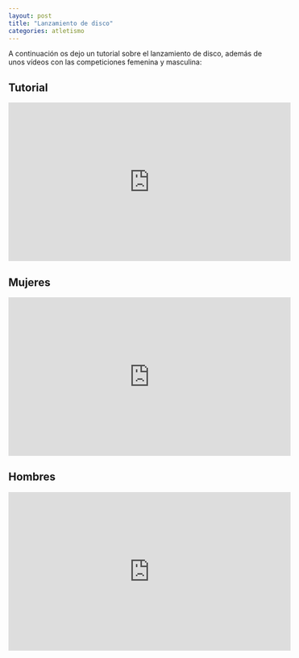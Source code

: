 ```yaml
---
layout: post
title: "Lanzamiento de disco"
categories: atletismo
---
```


A continuación os dejo un tutorial sobre el lanzamiento de disco, además de unos vídeos con las competiciones femenina y masculina: 

## Tutorial 

<iframe width="560" height="315" src="https://www.youtube.com/embed/E3NVQWzgbFQ" frameborder="0" allow="accelerometer; autoplay; encrypted-media; gyroscope; picture-in-picture" allowfullscreen></iframe>

## Mujeres

<iframe width="560" height="315" src="https://www.youtube.com/embed/S0YHQ1MC4gk" frameborder="0" allow="accelerometer; autoplay; encrypted-media; gyroscope; picture-in-picture" allowfullscreen></iframe>

## Hombres

<iframe width="560" height="315" src="https://www.youtube.com/embed/RAuHp6K-IL0" frameborder="0" allow="accelerometer; autoplay; encrypted-media; gyroscope; picture-in-picture" allowfullscreen></iframe>
